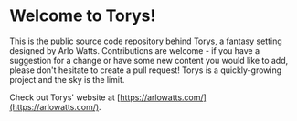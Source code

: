 # Welcome to Torys!

This is the public source code repository behind Torys, a fantasy setting designed by Arlo Watts. Contributions are welcome - if you have a suggestion for a change or have some new content you would like to add, please don't hesitate to create a pull request! Torys is a quickly-growing project and the sky is the limit.

Check out Torys' website at [https://arlowatts.com/](https://arlowatts.com/).
